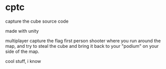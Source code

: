 # cptc
capture the cube source code

made with unity

multiplayer capture the flag first person shooter where you run around the map, and try to steal the cube and bring it back to your "podium" on your side of the map.

cool stuff, i know